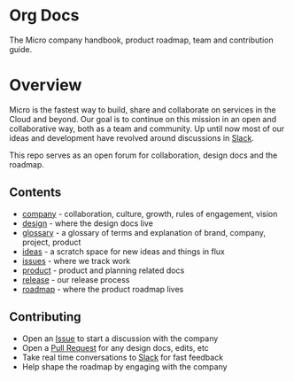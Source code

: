 # Org Docs

The Micro company handbook, product roadmap, team and contribution guide.

# Overview 

Micro is the fastest way to build, share and collaborate on services in the Cloud and beyond. Our goal is to continue on this mission in an 
open and collaborative way, both as a team and community. Up until now most of our ideas and development have revolved around discussions in 
[Slack](https://slack.m3o.com).

This repo serves as an open forum for collaboration, design docs and the roadmap.

## Contents

- [company](company) - collaboration, culture, growth, rules of engagement, vision
- [design](design) - where the design docs live
- [glossary](glossary.md) - a glossary of terms and explanation of brand, company, project, product
- [ideas](ideas) - a scratch space for new ideas and things in flux
- [issues](https://github.com/m3o/development/issues) - where we track work
- [product](product) - product and planning related docs
- [release](company/release-process.md) - our release process
- [roadmap](roadmap) - where the product roadmap lives


## Contributing

- Open an [Issue](https://github.com/m3o/org/issues) to start a discussion with the company
- Open a [Pull Request](https://github.com/m3o/org/pulls) for any design docs, edits, etc
- Take real time conversations to [Slack](https://slack.m3o.com) for fast feedback
- Help shape the roadmap by engaging with the company
